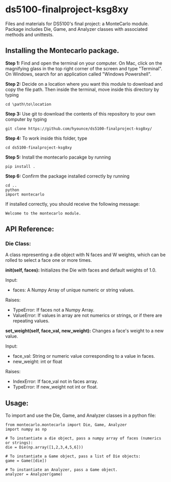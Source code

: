 # ds5100-finalproject-ksg8xy
Files and materials for DS5100's final project: a MonteCarlo module. Package includes Die, Game, and Analyzer classes with associated methods and unittests. 

## Installing the Montecarlo package. 
**Step 1:** Find and open the terminal on your computer. On Mac, click on the magnifying glass in the top right corner of the screen and type "Terminal". On Windows, search for an application called "Windows Powershell".

**Step 2:** Decide on a location where you want this module to download and copy the file path. Then inside the terminal, move inside this directory by typing
```
cd \path\to\location
```
**Step 3:** Use git to download the contents of this repository to your own computer by typing
```
git clone https://github.com/hyounce/ds5100-finalproject-ksg8xy/
```
**Step 4:** To work inside this folder, type
```
cd ds5100-finalproject-ksg8xy
```
**Step 5:** Install the montecarlo pacakge by running
```
pip install .
```
**Step 6:** Confirm the package installed correctly by running
```
cd ..
python
import montecarlo
```
If installed correctly, you should receive the following message: 
```
Welcome to the montecarlo module.
```

## API Reference: 

### Die Class:
A class representing a die object with N faces and W weights, which can be rolled to select a face one or more times.

**__init__(self, faces):**
  Initializes the Die with faces and default weights of 1.0. 
  
  Input:
  - faces: A Numpy Array of unique numeric or string values. 
  
  Raises:
  - TypeError: If faces not a Numpy Array.
  - ValueError: If values in array are not numerics or strings, or if there are repeating values.

**set_weight(self, face_val, new_weight):**
  Changes a face's weight to a new value.

  Input:
  - face_val: String or numeric value corresponding to a value in faces.
  - new_weight: int or float

  Raises:
  - IndexError: If face_val not in faces array.
  - TypeError: If new_weight not int or float.


## Usage:
To import and use the Die, Game, and Analyzer classes in a python file: 
```
from montecarlo.montecarlo import Die, Game, Analyzer
import numpy as np

# To instantiate a die object, pass a numpy array of faces (numerics or strings):
die = Die(np.array([1,2,3,4,5,6]))

# To instantiate a Game object, pass a list of Die objects:
game = Game([die])

# To instantiate an Analyzer, pass a Game object.
analyzer = Analyzer(game)
